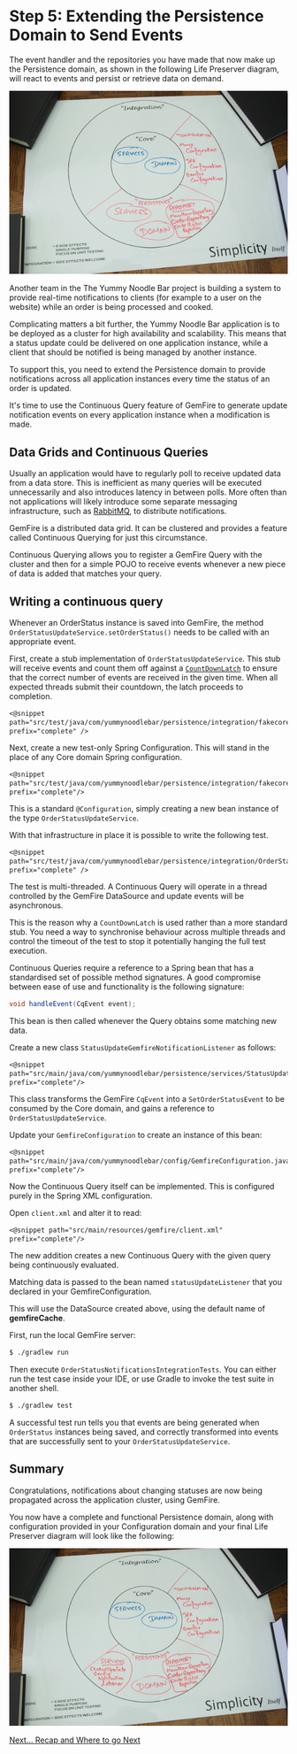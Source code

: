 # Step 5: Extending the Persistence Domain to Send Events

The event handler and the repositories you have made that now make up the Persistence domain, as shown in the following Life Preserver diagram, will react to events and persist or retrieve data on demand.

![Life Preserver with Gemfire Configuration and repository](../images/life-preserver-10.png)

Another team in the The Yummy Noodle Bar project is building a system to provide real-time notifications to clients (for example to a user on the website) while an order is being processed and cooked.

Complicating matters a bit further, the Yummy Noodle Bar application is to be deployed as a cluster for high availability and scalability. This means that a status update could be delivered on one application instance, while a client that should be notified is being managed by another instance.

To support this, you need to extend the Persistence domain to provide notifications across all application instances every time the status of an order is updated.

It's time to use the Continuous Query feature of GemFire to generate update notification events on every application instance when a modification is made.

## Data Grids and Continuous Queries

Usually an application would have to regularly poll to receive updated data from a data store. This is inefficient as many queries will be executed unnecessarily and also introduces latency in between polls. More often than not applications will likely introduce some separate messaging infrastructure, such as [RabbitMQ](http://rabbitmq.com), to distribute notifications.

GemFire is a distributed data grid. It can be clustered and provides a feature called Continuous Querying for just this circumstance.

Continuous Querying allows you to register a GemFire Query with the cluster and then for a simple POJO to receive events whenever a new piece of data is added that matches your query.
 
## Writing a continuous query

Whenever an OrderStatus instance is saved into GemFire, 
the method `OrderStatusUpdateService.setOrderStatus()` needs to be called with an appropriate event.

First, create a stub implementation of `OrderStatusUpdateService`. This stub will receive events and count them off against a [`CountDownLatch`](http://docs.oracle.com/javase/7/docs/api/java/util/concurrent/CountDownLatch.html) to ensure that the correct number of events are received in the given time. When all expected threads submit their countdown, the latch proceeds to completion.

    <@snippet path="src/test/java/com/yummynoodlebar/persistence/integration/fakecore/CountingOrderStatusService.java" prefix="complete" />

Next, create a new test-only Spring Configuration.  This will stand in the place of any Core domain Spring configuration.

    <@snippet path="src/test/java/com/yummynoodlebar/persistence/integration/fakecore/FakeCoreConfiguration.java" prefix="complete"/>

This is a standard `@Configuration`, simply creating a new bean instance of the type `OrderStatusUpdateService`.

With that infrastructure in place it is possible to write the following test.

    <@snippet path="src/test/java/com/yummynoodlebar/persistence/integration/OrderStatusNotificationsIntegrationTests.java" prefix="complete" />

The test is multi-threaded. A Continuous Query will operate in a thread controlled by the GemFire DataSource and update events will be asynchronous.  

This is the reason why a `CountDownLatch` is used rather than a more standard stub. You need a way to synchronise behaviour across multiple threads and control the timeout of the test to stop it potentially hanging the full test execution.

Continuous Queries require a reference to a Spring bean that has a standardised set of possible method signatures. A good compromise between ease of use and functionality is the following signature:

```java
void handleEvent(CqEvent event);
```

This bean is then called whenever the Query obtains some matching new data.

Create a new class `StatusUpdateGemfireNotificationListener` as follows:

    <@snippet path="src/main/java/com/yummynoodlebar/persistence/services/StatusUpdateGemfireNotificationListener.java"  prefix="complete"/>

This class transforms the GemFire `CqEvent` into a `SetOrderStatusEvent` to be consumed by the Core domain, and gains a reference to `OrderStatusUpdateService`.

Update your `GemfireConfiguration` to create an instance of this bean:

    <@snippet path="src/main/java/com/yummynoodlebar/config/GemfireConfiguration.java" prefix="complete"/>

Now the Continuous Query itself can be implemented.  This is configured purely in the Spring XML configuration.

Open `client.xml` and alter it to read:

    <@snippet path="src/main/resources/gemfire/client.xml" prefix="complete"/>

The new addition creates a new Continuous Query with the given query being continuously evaluated.  

Matching data is passed to the bean named `statusUpdateListener` that you declared in your GemfireConfiguration.

This will use the DataSource created above, using the default name of **gemfireCache**.

First, run the local GemFire server:

```sh
$ ./gradlew run
```

Then execute `OrderStatusNotificationsIntegrationTests`. You can either run the test case inside your IDE, or use Gradle to invoke the test suite in another shell.

```sh
$ ./gradlew test
```

A successful test run tells you that events are being generated when `OrderStatus` instances being saved, and correctly transformed into events that are successfully sent to your `OrderStatusUpdateService`.

## Summary

Congratulations, notifications about changing statuses are now being propagated across the application cluster, using GemFire.

You now have a complete and functional Persistence domain, along with configuration provided in your Configuration domain and your final Life Preserver diagram will look like the following:

![Life Preserver with event listener services](../images/life-preserver-11.png)

[Next…  Recap and Where to go Next](../6/)



